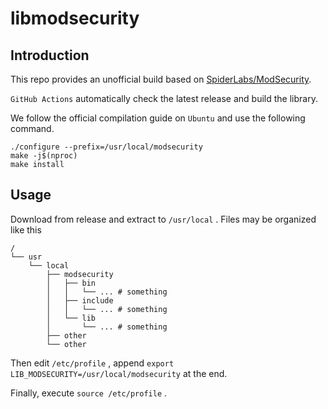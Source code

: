 # libmodsecurity

## Introduction

This repo provides an unofficial build based on [SpiderLabs/ModSecurity](https://github.com/SpiderLabs/ModSecurity).

`GitHub Actions` automatically check the latest release and build the library.

We follow the official compilation guide on `Ubuntu` and use the following command.

```shell
./configure --prefix=/usr/local/modsecurity
make -j$(nproc)
make install
```

## Usage

Download from release and extract to `/usr/local` . Files may be organized like this

```text
/
└── usr
    └── local
        ├── modsecurity
        │   ├── bin
        │   │   └── ... # something
        │   ├── include
        │   │   └── ... # something
        │   └── lib
        │       └── ... # something
        ├── other
        └── other
```

Then edit `/etc/profile` , append `export LIB_MODSECURITY=/usr/local/modsecurity` at the end.

Finally, execute `source /etc/profile` .
